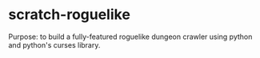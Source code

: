 # scratch-roguelike
Purpose: to build a fully-featured roguelike dungeon crawler using python and python's curses library.
